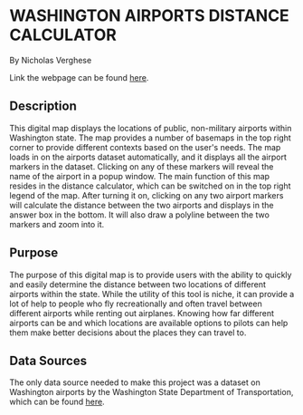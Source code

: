 # WASHINGTON AIRPORTS DISTANCE CALCULATOR
By Nicholas Verghese

Link the webpage can be found [here](https://nickv23.github.io/washington_airports/).

## Description
This digital map displays the locations of public, non-military airports within Washington state. The map provides a number of basemaps in the top right corner to provide different contexts based on the user's needs. The map loads in on the airports dataset automatically, and it displays all the airport markers in the dataset. Clicking on any of these markers will reveal the name of the airport in a popup window. The main function of this map resides in the distance calculator, which can be switched on in the top right legend of the map. After turning it on, clicking on any two airport markers will calculate the distance between the two airports and displays in the answer box in the bottom. It will also draw a polyline between the two markers and zoom into it.

## Purpose
The purpose of this digital map is to provide users with the ability to quickly and easily determine the distance between two locations of different airports within the state. While the utility of this tool is niche, it can provide a lot of help to people who fly recreationally and often travel between different airports while renting out airplanes. Knowing how far different airports can be and which locations are available options to pilots can help them make better decisions about the places they can travel to.

## Data Sources
The only data source needed to make this project was a dataset on Washington airports by the Washington State Department of Transportation, which can be found [here](https://hub.arcgis.com/datasets/ddb7c46710a44a5884a3f95dc8672fef_0?geometry=-127.648%2C45.998%2C-113.772%2C48.605).
